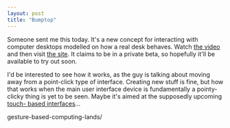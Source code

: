 ```yaml
---
layout: post
title: "Bumptop"
---
```

Someone sent me this today. It's a new concept for interacting with computer
desktops modelled on how a real desk behaves. Watch [the video][1] and then
visit [the site][2]. It claims to be in a private beta, so hopefully it'll be
available to try out soon.

I'd be interested to see how it works, as the guy is talking about moving away
from a point-click type of interface. Creating new stuff is fine, but how that
works when the main user interface device is fundamentally a pointy-clicky
thing is yet to be seen. Maybe it's aimed at the supposedly upcoming [touch-
based interfaces][3]...

   [1]: http://www.youtube.com/watch?v=Ntg1Gpgjk-A

   [2]: http://bumptop.com/

   [3]: http://www.engadget.com/2007/05/30/microsoft-surface-surface-and-
gesture-based-computing-lands/

